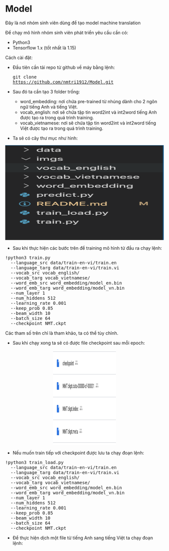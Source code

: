 # Model
Đây là nơi nhóm sinh viên dùng để tạo model machine translation

Để chạy mô hình nhóm sinh viên phát triển yêu cầu cần có:
 - Python3
 - Tensorflow 1.x (tốt nhất là 1.15)

Cách cài đặt:
- Đầu tiên cần tải repo từ github về máy bằng lệnh: <pre>git clone https://github.com/nmtri1912/Model.git </pre>

- Sau đó ta cần tạo 3 folder trống:
     * word_embedding: nơi chứa pre-trained từ nhúng dành cho 2 ngôn ngữ tiếng Anh và tiếng Việt.
     * vocab_english: nơi sẽ chứa tập tin word2int và int2word tiếng Anh được tạo ra trong quá trình training.
     * vocab_vietnamese: nơi sẽ chứa tập tin word2int và int2word tiếng Việt được tạo ra trong quá trình training.

- Ta sẽ có cây thư mục như hình:

<div align="center">
       <img src="/imgs/foldertree.png" width="600px" height="300px"</img>
</div>
     
- Sau khi thực hiện các bước trên để training mô hình từ đầu ra chạy lệnh:
<div>
<pre>
!python3 train.py 
  --language_src data/train-en-vi/train.en 
  --language_targ data/train-en-vi/train.vi 
  --vocab_src vocab_english/ 
  --vocab_targ vocab_vietnamese/ 
  --word_emb_src word_embedding/model_en.bin 
  --word_emb_targ word_embedding/model_vn.bin  
  --num_layer 1 
  --num_hiddens 512 
  --learning_rate 0.001 
  --keep_prob 0.85 
  --beam_width 10 
  --batch_size 64  
  --checkpoint NMT.ckpt
</pre>
</div>
Các tham số trên chỉ là tham khảo, ta có thể tùy chỉnh.

- Sau khi chạy xong ta sẽ có được file checkpoint sau mỗi epoch:
<div align="center">
       <img src="/imgs/checkpoint.png" width="200px" height="300"</img>
</div>

- Nếu muốn train tiếp với checkpoint được lưu ta chạy đoạn lệnh:
<div>
<pre>
!python3 train_load.py 
  --language_src data/train-en-vi/train.en 
  --language_targ data/train-en-vi/train.vi 
  --vocab_src vocab_english/ 
  --vocab_targ vocab_vietnamese/ 
  --word_emb_src word_embedding/model_en.bin 
  --word_emb_targ word_embedding/model_vn.bin  
  --num_layer 1 
  --num_hiddens 512 
  --learning_rate 0.001 
  --keep_prob 0.85 
  --beam_width 10 
  --batch_size 64  
  --checkpoint NMT.ckpt
</pre>
</div>

- Để thực hiện dịch một file từ tiếng Anh sang tiếng Việt ta chạy đoạn lệnh:

